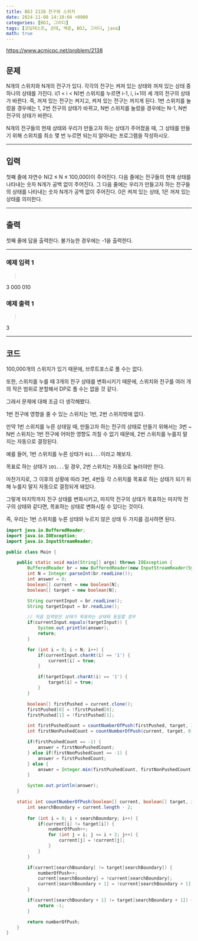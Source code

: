 ```yaml
---
title: BOJ 2138 전구와 스위치
date: 2024-11-08 14:10:04 +0900
categories: [BOJ, 그리디]
tags: [코딩테스트, 코테, 백준, BOJ, 그리디, java]
math: true
---
```


<https://www.acmicpc.net/problem/2138>

## 문제
N개의 스위치와 N개의 전구가 있다. 각각의 전구는 켜져 있는 상태와 꺼져 있는 상태 중 하나의 상태를 가진다. i(1 < i < N)번 스위치를 누르면 i-1, i, i+1의 세 개의 전구의 상태가 바뀐다. 즉, 꺼져 있는 전구는 켜지고, 켜져 있는 전구는 꺼지게 된다. 1번 스위치를 눌렀을 경우에는 1, 2번 전구의 상태가 바뀌고, N번 스위치를 눌렀을 경우에는 N-1, N번 전구의 상태가 바뀐다.

N개의 전구들의 현재 상태와 우리가 만들고자 하는 상태가 주어졌을 때, 그 상태를 만들기 위해 스위치를 최소 몇 번 누르면 되는지 알아내는 프로그램을 작성하시오.

---
## 입력
첫째 줄에 자연수 N(2 ≤ N ≤ 100,000)이 주어진다. 다음 줄에는 전구들의 현재 상태를 나타내는 숫자 N개가 공백 없이 주어진다. 그 다음 줄에는 우리가 만들고자 하는 전구들의 상태를 나타내는 숫자 N개가 공백 없이 주어진다. 0은 켜져 있는 상태, 1은 꺼져 있는 상태를 의미한다.

---
## 출력
첫째 줄에 답을 출력한다. 불가능한 경우에는 -1을 출력한다.

---
### 예제 입력 1
> <pre>
3
000
010
> </pre>

### 예제 출력 1
> <pre>
3
> </pre>

---
## 코드

100,000개의 스위치가 있기 때문에, 브루트포스로 풀 수는 없다.

또한, 스위치를 누를 때 3개의 전구 상태를 변화시키기 때문에, 스위치와 전구를 여러 개의 작은 범위로 분할해서 DP로 풀 수는 없을 것 같다.

그래서 문제에 대해 조금 더 생각해봤다.

1번 전구에 영향을 줄 수 있는 스위치는 1번, 2번 스위치밖에 없다.

만약 1번 스위치를 누른 상태일 때, 만들고자 하는 전구의 상태로 만들기 위해서는 3번 ~ N번 스위치는 1번 전구에 어떠한 영향도 끼칠 수 없기 때문에, 2번 스위치를 누를지 말지는 자동으로 결정된다.

예를 들어, 1번 스위치를 누른 상태가 `011...`이라고 해보자.

목표로 하는 상태가 `101...`일 경우, 2번 스위치는 자동으로 눌러야만 한다.

마찬가지로, 그 이후의 상황에 따라 3번, 4번등 각 스위치를 목표로 하는 상태가 되기 위해 누를지 말지 자동으로 결정되게 돼있다.

그렇게 마지막까지 전구 상태를 변화시키고, 마지막 전구의 상태가 목표하는 마지막 전구의 상태와 같다면, 목표하는 상태로 변화시킬 수 있다는 것이다.

즉, 우리는 1번 스위치를 누른 상태와 누르지 않은 상태 두 가지를 검사하면 된다.

```java
import java.io.BufferedReader;
import java.io.IOException;
import java.io.InputStreamReader;

public class Main {

    public static void main(String[] args) throws IOException {
        BufferedReader br = new BufferedReader(new InputStreamReader(System.in));
        int N = Integer.parseInt(br.readLine());
        int answer = 0;
        boolean[] current = new boolean[N];
        boolean[] target = new boolean[N];

        String currentInput = br.readLine();
        String targetInput = br.readLine();

        // 처음 입력받은 상태가 목표하는 상태와 동일할 경우
        if(currentInput.equals(targetInput)) {
            System.out.println(answer);
            return;
        }

        for (int i = 0; i < N; i++) {
            if(currentInput.charAt(i) == '1') {
                current[i] = true;
            }

            if(targetInput.charAt(i) == '1') {
                target[i] = true;
            }
        }

        boolean[] firstPushed = current.clone();
        firstPushed[0] = !firstPushed[0];
        firstPushed[1] = !firstPushed[1];

        int firstPushedCount = countNumberOfPush(firstPushed, target, 1);
        int firstNonPushedCount = countNumberOfPush(current, target, 0);

        if(firstPushedCount == -1) {
            answer = firstNonPushedCount;
        } else if(firstNonPushedCount == -1) {
            answer = firstPushedCount;
        } else {
            answer = Integer.min(firstPushedCount, firstNonPushedCount);
        }

        System.out.println(answer);
    }

    static int countNumberOfPush(boolean[] current, boolean[] target, int numberOfPush) {
        int searchBoundary = current.length - 2; 
        
        for (int i = 0; i < searchBoundary; i++) {
            if(current[i] != target[i]) {
                numberOfPush++;
                for (int j = i; j <= i + 2; j++) {
                    current[j] = !current[j];
                }
            }
        }

        if(current[searchBoundary] != target[searchBoundary]) {
            numberOfPush++;
            current[searchBoundary] = !current[searchBoundary];
            current[searchBoundary + 1] = !current[searchBoundary + 1];
        }

        if(current[searchBoundary + 1] != target[searchBoundary + 1]) {
            return -1;
        }

        return numberOfPush;
    }
}
```
